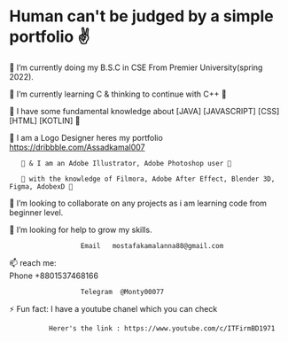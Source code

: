 # Human can't be judged by a simple portfolio ✌

 🍷 I’m currently doing my B.S.C in CSE From Premier University(spring 2022).
 
🍒 I’m currently learning C & thinking to continue with C++ 🍒

🍔 I have some fundamental knowledge about [JAVA] [JAVASCRIPT] [CSS] [HTML] [KOTLIN] 🍔

🍔 I am a Logo Designer heres my portfolio  https://dribbble.com/Assadkamal007
       
       🍔 & I am an Adobe Illustrator, Adobe Photoshop user 🍔
       
       🍔 with the knowledge of Filmora, Adobe After Effect, Blender 3D, Figma, AdobexD 🍔

👯 I’m looking to collaborate on any projects as i am learning code from beginner level.

🤔 I’m looking for help to grow my skills.
          
                     
                      Email   mostafakamalanna88@gmail.com
  📫 reach me:                     
                      Phone  +8801537468166
                      
                      Telegram  @Monty00077

⚡ Fun fact: I have a youtube chanel which you can check 
              
              Herer's the link : https://www.youtube.com/c/ITFirmBD1971

